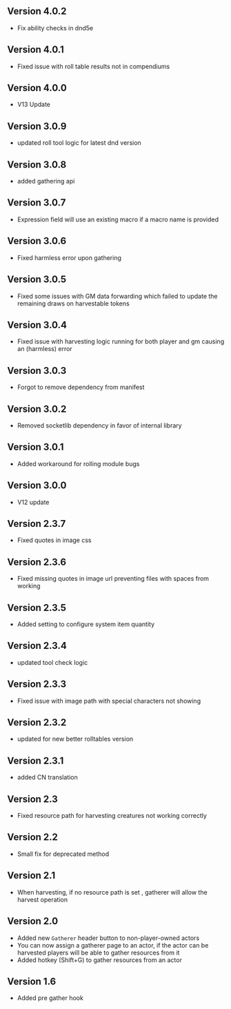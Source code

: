 ## Version 4.0.2
- Fix ability checks in dnd5e

## Version 4.0.1
- Fixed issue with roll table results not in compendiums

## Version 4.0.0
- V13 Update

## Version 3.0.9
- updated roll tool logic for latest dnd version

## Version 3.0.8
- added gathering api

## Version 3.0.7
- Expression field will use an existing macro if a macro name is provided

## Version 3.0.6
- Fixed harmless error upon gathering

## Version 3.0.5
- Fixed some issues with GM data forwarding which failed to update the remaining draws on harvestable tokens

## Version 3.0.4
- Fixed issue with harvesting logic running for both player and gm causing an (harmless) error

## Version 3.0.3
- Forgot to remove dependency from manifest

## Version 3.0.2
- Removed socketlib dependency in favor of internal library

## Version 3.0.1
- Added workaround for rolling module bugs

## Version 3.0.0
- V12 update

## Version 2.3.7
- Fixed quotes in image css

## Version 2.3.6
- Fixed missing quotes in image url preventing files with spaces from working

## Version 2.3.5
- Added setting to configure system item quantity

## Version 2.3.4
- updated tool check logic

## Version 2.3.3
- Fixed issue with image path with special characters not showing

## Version 2.3.2
- updated for new better rolltables version

## Version 2.3.1
- added CN translation

## Version 2.3
- Fixed resource path for harvesting creatures not working correctly

## Version 2.2
- Small fix for deprecated method

## Version 2.1
- When harvesting, if no resource path is set , gatherer will allow the harvest operation

## Version 2.0
- Added new `Gatherer` header button to non-player-owned actors
- You can now assign a gatherer page to an actor, if the actor can be harvested players will be able to gather resources from it
- Added hotkey (Shift+G) to gather resources from an actor

## Version 1.6
- Added pre gather hook

